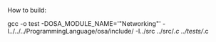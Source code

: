 How to build:

gcc -o test -DOSA_MODULE_NAME='"Networking"' -I../../../ProgrammingLanguage/osa/include/ -I../src ../src/*.c ../tests/*.c

